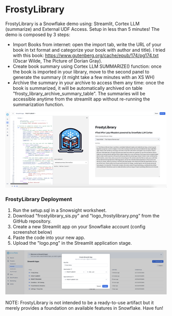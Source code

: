# FrostyLibrary
FrostyLibrary is a Snowflake demo using: Streamlit, Cortex LLM (summarize) and External UDF Access. Setup in less than 5 minutes! The demo is composed by 3 steps:
- Import Books from internet: open the import tab, write the URL of your book in txt format and categorize your book with author and title). I tried with this book: https://www.gutenberg.org/cache/epub/174/pg174.txt (Oscar Wilde, The Picture of Dorian Gray).
- Create book summary using Cortex LLM SUMMARIZE() function: once the book is imported in your library, move to the second panel to generate the summary (it might take a few minutes with an XS WH)
- Archive the summary in your archive to access them any time: once the book is summarized, it will be automatically archived on table "frosty_library_archive_summary_table". The summaries will be accessible anytime from the streamlit app without re-running the summarization function.

![alt text](https://github.com/matteo-consoli/frostylibrary/blob/main/screenshot.png?raw=true)

### FrostyLibrary Deployment
1) Run the setup.sql in a Snowsight worksheet.
2) Download "frostylibrary_sis.py" and "logo_frostylibrary.png" from the GitHub repository.
3) Create a new Streamlit app on your Snowflake account (config screenshot below)
4) Paste the code into your new app.
5) Upload the "logo.png" in the Streamlit application stage.

![alt text](https://github.com/matteo-consoli/frostylibrary/blob/main/screenshot_setup_streamlit.png?raw=true)

NOTE: FrostyLibrary is not intended to be a ready-to-use artifact but it merely provides a foundation on available features in Snowflake. Have fun!
